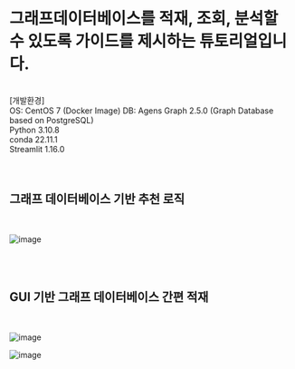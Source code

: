 # 그래프데이터베이스를 적재, 조회, 분석할 수 있도록 가이드를 제시하는 튜토리얼입니다. 
</br>
[개발환경] </br>
OS: CentOS 7 (Docker Image)
DB: Agens Graph 2.5.0 (Graph Database based on PostgreSQL) </br>
Python 3.10.8 </br>
conda 22.11.1 </br>
Streamlit 1.16.0 </br>
</br>
</br>

## 그래프 데이터베이스 기반 추천 로직
</br>

![image](https://github.com/jihyeon0429/graphtutorial/assets/56199655/34696af2-9133-4a6f-bebb-15b5f8594910)


</br>
</br>
 
## GUI 기반 그래프 데이터베이스 간편 적재 
</br>

![image](https://github.com/jihyeon0429/graphtutorial/assets/56199655/8cc4dcfb-db24-48fb-a905-9e9e17d5f07f)
</br>

![image](https://github.com/jihyeon0429/graphtutorial/assets/56199655/e3f519fd-f860-4510-91eb-a1f7e34968ae)
